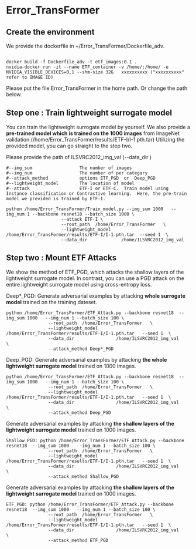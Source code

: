 # Error_TransFormer

## Create the environment
We provide the dockerfile in ~/Error_TransFormer/Dockerfile_adv. 
```

docker build -f Dockerfile_adv -t etf_images:0.1 .
nvidia-docker run -it --name ETF_container -v /home/:/home/ -e NVIDIA_VISIBLE_DEVICES=0,1 --shm-size 32G   xxxxxxxxxx ("xxxxxxxxxx" refer to IMAGE ID)

```
Please put the file Error_TransFormer in the home path. Or change the path below.

## Step one : Train lightweight surrogate model 

You can train the lightweight surrogate model by yourself. We also provide a **pre-trained model which is trained on the 1000 images** from ImageNet validation.(/home/Error_TransFormer/results/ETF-I/I-1.pth.tar) Utilizing the provided model, you can go straight to the step two.

Please provide the path of ILSVRC2012_img_val (--data_dir  )

```
#--img_sum                  The number of images
#--img_num                  The number of per categary
#--attack_method            options ETF_PGD  or  Deep_PGD 
#--lightweight_model        The location of model
#--attack                   ETF-I or ETF-C.  Train model using Instance classification or Contrastive learning.  Here, the pre-train model we previded is trained by ETF-I.
 
python /home/Error_TransFormer/Train_model.py --img_sum 1000   --img_num 1 --backbone resnet18 --batch_size 1000 \
                     --attack ETF-I \
                     --root_path  /home/Error_TransFormer   \
                     --lightweight_model  /home/Error_TransFormer/results/ETF-I/I-1.pth.tar  --seed 1  \
                     --data_dir             /home/ILSVRC2012_img_val
```
## Step two : Mount ETF Attacks 
We show the method of ETF_PGD, which attacks the shallow layers of the lightweight surrogate model. In contrast, you can use a PGD attack on the entire lightweight surrogate model using cross-entropy loss. 


Deep*_PGD: Generate adversarial examples by attacking **whole surrogate model** trained on the training dateset.     
```           
python /home/Error_TransFormer/ETF_Attack.py --backbone resnet18  --img_sum 1000   --img_num 1 --batch_size 100 \
                --root_path  /home/Error_TransFormer   \
                --lightweight_model  /home/Error_TransFormer/results/ETF-I/I-1.pth.tar   --seed 1  \
                --data_dir                /home/ILSVRC2012_img_val         \
                --attack_method Deep*_PGD
``` 
Deep_PGD: Generate adversarial examples by attacking **the whole lightweight surrogate model** trained on 1000 images.   
```           
python /home/Error_TransFormer/ETF_Attack.py --backbone resnet18  --img_sum 1000   --img_num 1 --batch_size 100 \
                --root_path  /home/Error_TransFormer   \
                --lightweight_model  /home/Error_TransFormer/results/ETF-I/I-1.pth.tar   --seed 1  \
                --data_dir                /home/ILSVRC2012_img_val         \
                --attack_method Deep_PGD
```             
Generate adversarial examples by attacking **the shallow layers of the lightweight surrogate model** trained on 1000 images.   
```
Shallow_PGD: python /home/Error_TransFormer/ETF_Attack.py --backbone resnet18  --img_sum 1000   --img_num 1 --batch_size 100 \
                --root_path  /home/Error_TransFormer   \
                --lightweight_model  /home/Error_TransFormer/results/ETF-I/I-1.pth.tar   --seed 1  \
                --data_dir                /home/ILSVRC2012_img_val         \
                --attack_method Shallow_PGD
```
Generate adversarial examples by attacking **the shallow layers of the lightweight surrogate model** trained on 1000 images.   
```
ETF_PGD: python /home/Error_TransFormer/ETF_Attack.py --backbone resnet18  --img_sum 1000   --img_num 1 --batch_size 100 \
                --root_path  /home/Error_TransFormer   \
                --lightweight_model  /home/Error_TransFormer/results/ETF-I/I-1.pth.tar   --seed 1  \
                --data_dir                /home/ILSVRC2012_img_val         \
                --attack_method ETF_PGD
```
